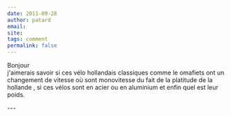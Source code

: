 ```yaml
---
date: 2011-09-28
author: patard
email: 
site: 
tags: comment
permalink: false
---
```


<p>Bonjour <br />
j'aimerais savoir si ces vélo hollandais classiques comme le omafiets ont un changement de vitesse où sont monovitesse  du fait de la platitude de la hollande , si ces vélos sont en acier ou en aluminium et enfin quel est leur poids.</p>
---